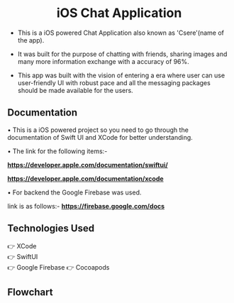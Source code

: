 <h1 align="center">iOS Chat Application</h1>

- This is a iOS powered Chat Application also known as 'Csere'(name of the app).

- It was built for the purpose of chatting with friends, sharing images and many more information exchange with a accuracy of 96%.

- This app was built with the vision of entering a era where user can use user-friendly UI with robust pace and all the messaging packages 
  should be made available for the users.

## Documentation

• This is a iOS powered project so you need to go through the documentation of Swift UI and XCode for better understanding.

• The link for the following items:-  
  
**https://developer.apple.com/documentation/swiftui/** 
  
**https://developer.apple.com/documentation/xcode**

• For backend the Google Firebase was used.

  link is as follows:- **https://firebase.google.com/docs**

## Technologies Used

👉 XCode\
👉 SwiftUI\
👉 Google Firebase
👉 Cocoapods

## Flowchart

<p align="center">
  <kbd>
    <img src=""></img>
  </kbd>
</p>
